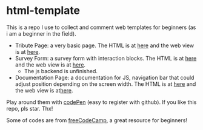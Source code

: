 # html-template

This is a repo I use to collect and comment web templates for beginners (as i am a beginner in the field). 

- Tribute Page: a very basic page. The HTML is at [here](templates/tribute%20page/index.html) and the web view is at [here](https://codepen.io/tautaus/full/dyOvPoR).
- Survey Form: a survey form with interaction blocks. The HTML is at [here](templates/survey%20form/index.html) and the web view is at [here](https://codepen.io/tautaus/full/qBqrEdR).
  - The js backend is unfinished.
- Documentation Page: a documentation for JS, navigation bar that could adjust position depending on the screen width. The HTML is at [here](templates/documentation/index.html) and the web view is at[here](https://codepen.io/tautaus/full/NWbpLbe).

Play around them with [codePen](https://codepen.io/) (easy to register with github).
If you like this repo, pls star. Thx!

Some of codes are from [freeCodeCamp](https://github.com/freeCodeCamp/), a great resource for beginners!